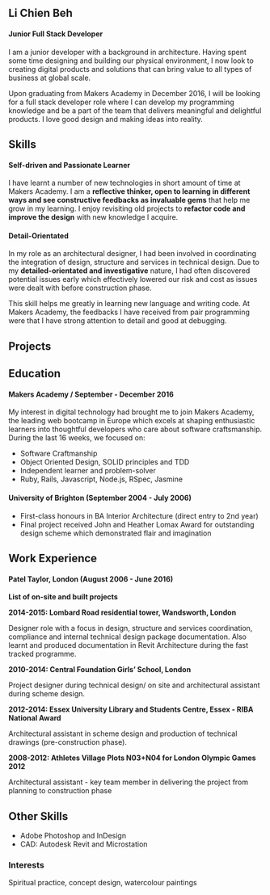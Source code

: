 ## Li Chien Beh


#### Junior Full Stack Developer

I am a junior developer with a background in architecture. Having spent some time designing and building our physical environment, I now look to creating digital products and solutions that can bring value to all types of business at global scale.


Upon graduating from Makers Academy in December 2016, I will be looking for a full stack developer role where I can develop my programming knowledge and be a part of the team that delivers  meaningful and delightful products. I love good design and making ideas into reality.

## Skills

#### Self-driven and Passionate Learner

I have learnt a number of new technologies in short amount of time at Makers Academy. I am a **reflective thinker, open to learning in different ways and see constructive feedbacks as invaluable gems** that help me grow in my learning.  I enjoy revisiting old projects to **refactor code and improve  the design** with new knowledge I acquire.

#### Detail-Orientated

In my role as an architectural designer, I had been involved in coordinating the integration of design, structure and services in technical design. Due to my **detailed-orientated and investigative** nature, I had often discovered potential issues early which effectively lowered our risk and cost as issues were dealt with before construction phase.

This skill helps me greatly in learning new language and writing code. At Makers Academy, the feedbacks I have received from pair programming were that I have strong attention to detail and good at debugging.


## Projects



## Education
#### Makers Academy / September - December 2016

My interest in digital technology had brought me to join Makers Academy, the leading web bootcamp in Europe which excels at shaping enthusiastic learners into thoughtful developers who care about software craftsmanship. During the last 16 weeks,  we focused on:

- Software Craftmanship
- Object Oriented Design, SOLID principles and TDD
- Independent learner and problem-solver
- Ruby, Rails, Javascript, Node.js, RSpec, Jasmine


#### University of Brighton (September 2004 - July 2006)
- First-class honours in BA Interior Architecture (direct entry to 2nd year)
- Final project received John and Heather Lomax Award for outstanding design scheme which demonstrated flair and imagination


## Work Experience

#### Patel Taylor, London (August 2006 - June 2016)


**List of on-site and built projects**


**2014-2015: Lombard Road residential tower, Wandsworth, London**

Designer role with a focus in design, structure and services coordination, compliance and internal technical design package documentation. Also learnt and produced documentation in Revit Architecture during the fast tracked programme.



**2010-2014: Central Foundation Girls’ School, London**

Project designer during technical design/ on site and architectural assistant during scheme design.



**2012-2014: Essex University Library and Students Centre, Essex - RIBA National Award**


Architectural assistant in scheme design and production of technical drawings (pre-construction phase).


**2008-2012: Athletes Village Plots N03+N04 for London Olympic Games 2012**

Architectural assistant - key team member in delivering the project from planning to construction phase



## Other Skills
- Adobe Photoshop and InDesign
- CAD: Autodesk Revit and Microstation


### Interests
Spiritual practice, concept design, watercolour paintings
